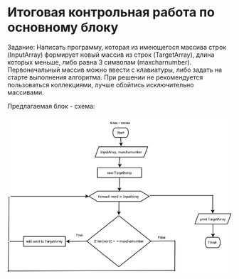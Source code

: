# Итоговая контрольная работа по основному блоку #

Задание: Написать программу, которая из имеющегося массива строк (InputArray) формирует новый массив из строк (TargetArray), длина которых меньше, либо равна 3 символам (maxcharnumber). Первоначальный массив можно ввести с клавиатуры, либо задать на старте выполнения алгоритма. При решении не рекомендуется пользоваться коллекциями, лучше обойтись исключительно массивами.

Предлагаемая блок - схема:

![img](Диаграмма1.png)
